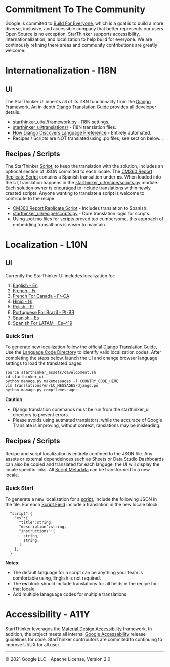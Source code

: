 # Commitment To The Community

Google is commited to [Build For Everyone](https://diversity.google), which is a goal is to build a more diverse, inclusive, and accessible company
that better represents our users.  Open Source is no exception, StarThinker supports accessibility, internationalization, and localization
to help build for everyone. We are continously refining there areas and community contributions are greatly welcome.

# Internationalization - I18N

## UI

The StarThinker UI inherits all of its I18N functionality from the [Django Framework](https://docs.djangoproject.com/en/3.1/topics/i18n/).
An in depth [Django Translation Guide](https://docs.djangoproject.com/en/3.1/topics/i18n/translation/) provides all developer details.

  - [starthinker_ui/ui/framework.py](../starthinker_ui/ui/framework.py#L103) - I18N settings.
  - [starthinker_ui/translations/](../starthinker_ui/translations/) - I18N translation files.
  - [How Django Discovers Language Preference](https://docs.djangoproject.com/en/3.1/topics/i18n/translation/#how-django-discovers-language-preference) - Entirely automated.
  - Recipes / Scripts are NOT translated using .po files, see section below...

## Recipes / Scripts

The StarThinker [Script](../scripts/), to keep the translation with the solution, includes an optional section of JSON commited to each locale.
The [CM360 Report Replicate Script](../scripts/dcm_replicate_to_bigquery.json#L17) contains a Spanish transaltion under **es**.
When loaded into the UI, translation happens in the  [starthinker_ui/recipe/scripts.py](../starthinker_ui/recipe/scripts.py#L139) module.
Each solution owner is enouraged to include translations within newly created scripts.
Anyone wanting to translate a script is welcome to contribute to the recipe.

  - [CM360 Report Replicate Script](../scripts/dcm_replicate_to_bigquery.json#L17) - Includes translation to Spanish.
  - [starthinker_ui/recipe/scripts.py](../starthinker_ui/recipe/scripts.py#L139) - Core translation logic for scripts.
  - Using .po/.mo files for scripts proved too cumbersome, this approach of embedding transaltions is easier to maintain.

# Localization - L10N

## UI

Currently the StarThinker UI includes localization for:

  1. [English - En](../starthinker_ui/translations/en/LC_MESSAGES/django.po)
  1. [French - Fr](../starthinker_ui/translations/fr/LC_MESSAGES/django.po)
  1. [French For Canada - Fr-CA](../starthinker_ui/translations/fr-CA/LC_MESSAGES/django.po)
  1. [Hinid - Hi](../starthinker_ui/translations/hi/LC_MESSAGES/django.po)
  1. [Polish - Pl](../starthinker_ui/translations/pl/LC_MESSAGES/django.po)
  1. [Portuguese For Brazil - Pt-BR](../starthinker_ui/translations/pt-BR/LC_MESSAGES/django.po)
  1. [Spanish - Es](../starthinker_ui/translations/es/LC_MESSAGES/django.po)
  1. [Spanish For LATAM - Es-419](../starthinker_ui/translations/es-419/LC_MESSAGES/django.po)

### Quick Start

To generate new localization follow the official [Django Translation Guide](https://docs.djangoproject.com/en/3.1/topics/i18n/translation/),
Use the [Language Code Directory](https://developers.google.com/admin-sdk/directory/v1/languages) to identify valid localization codes.
After completing the steps below, launch the UI and change browser language settings to load the translated pages.

```
source starthinker_assets/development.sh
cd starthinker_ui
python manage.py makemessages -l COUNTRY_CODE_HERE
vim translations/en/LC_MESSAGES/django.po
python manage.py compilemessages
```

**Caution:**
  - Django translation commands must be run from the starthinker_ui directory to prevent errors.
  - Please avoids using autmated translators, while the accurace of Google Translate is improving, without context, ranslations may be misleading.

## Recipes / Scripts

Recipe and script localization is entirely confined to the JSON file.  Any assets or external dependeinces such as Sheets or Data Studio Dashboards
can also be copied and translated for each languge, the UI will display the locale specific links.  All [Script Metadata](https://github.com/google/starthinker/blob/master/tutorials/recipe.md#4-add-meta-data-to-the-script-to-it-can-be-found-in-the-solution-gallery) can be transformed to a new locale.

### Quick Start
To generate a new localization for a [script](../scripts/), include the following JSON in the file.
For each [Script Field](https://github.com/google/starthinker/blob/master/tutorials/recipe.md#4-add-meta-data-to-the-script-to-it-can-be-found-in-the-solution-gallery)
include a translation in the new locale block.

```
  "script":{
    "es":{
      "title":string,
      "description":string,
      "instructions":[
        string,
        string,
      ]
    },
  }
```

**Notes:**
  - The default language for a script can be anything your team is comfortable using, English is not required.
  - The **es** block should include translations for all fields in the recipe for that locale.
  - Add multiple lanaguage codes for multiple translations.

# Accessibility - A11Y

StartThinker leverages the [Material Design Accessibility](https://material.io/design/usability/accessibility.html#understanding-accessibility) framework.
In addition, the project meets all internal [Google Accessability](https://www.google.com/accessibility/) release guidelines for  code.
StarThinker contributors are commited to continuing to improve UI/UX for all user.

---
&copy; 2021 Google LLC - Apache License, Version 2.0
